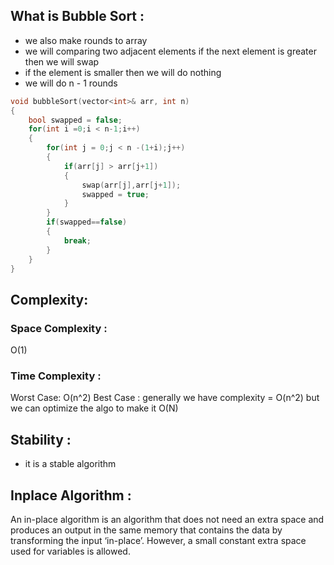 ## What is Bubble Sort :
- we also make rounds to array 
- we will comparing two adjacent elements if the next element is greater then we will swap
- if the element is smaller then we will do nothing
- we will do n - 1 rounds
```cpp
void bubbleSort(vector<int>& arr, int n)
{
	bool swapped = false;
	for(int i =0;i < n-1;i++)
	{
		for(int j = 0;j < n -(1+i);j++)
		{
			if(arr[j] > arr[j+1])
			{
				swap(arr[j],arr[j+1]);
				swapped = true;
			}
		}
		if(swapped==false)
		{
			break;
		}
	}
}
```

## Complexity:
### Space Complexity : 
O(1)
### Time Complexity : 
Worst Case: O(n^2)
Best Case : generally we have complexity = O(n^2) but we can optimize the algo to make it O(N)
## Stability :
- it is a stable algorithm
## Inplace Algorithm :
An in-place algorithm is an algorithm that does not need an extra space and produces an output in the same memory that contains the data by transforming the input ‘in-place’. However, a small constant extra space used for variables is allowed.
